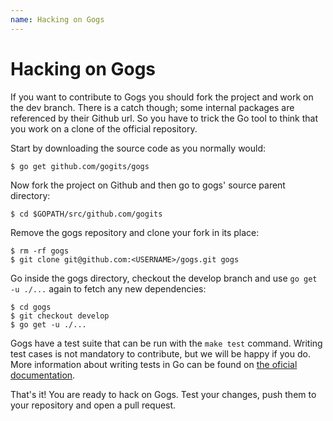 ```yaml
---
name: Hacking on Gogs
---
```


# Hacking on Gogs

If you want to contribute to Gogs you should fork the project and work on the dev branch.
There is a catch though; some internal packages are referenced by their Github url. So
you have to trick the Go tool to think that you work on a clone of the official repository.

Start by downloading the source code as you normally would:

    $ go get github.com/gogits/gogs

Now fork the project on Github and then go to gogs' source parent directory:

    $ cd $GOPATH/src/github.com/gogits

Remove the gogs repository and clone your fork in its place:

    $ rm -rf gogs
    $ git clone git@github.com:<USERNAME>/gogs.git gogs

Go inside the gogs directory, checkout the develop branch and use `go get -u ./...` again to fetch any new dependencies:

    $ cd gogs
    $ git checkout develop
    $ go get -u ./...

Gogs have a test suite that can be run with the `make test` command. Writing
test cases is not mandatory to contribute, but we will be happy if you do.
More information about writing tests in Go can be found on
[the oficial documentation](golangtesting).

That's it! You are ready to hack on Gogs. Test your changes, push them to your repository and open a pull request.

[golangtesting]: https://golang.org/pkg/testing/
